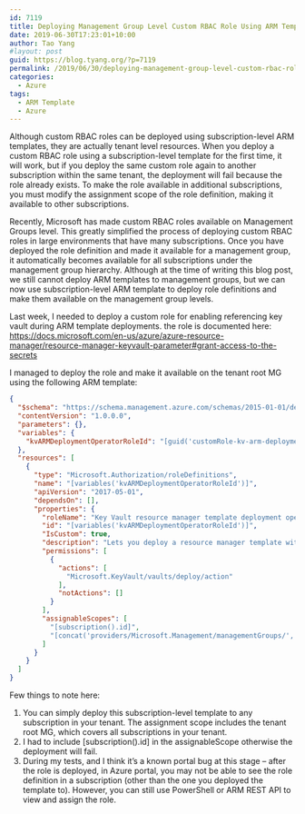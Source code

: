 ```yaml
---
id: 7119
title: Deploying Management Group Level Custom RBAC Role Using ARM Templates
date: 2019-06-30T17:23:01+10:00
author: Tao Yang
#layout: post
guid: https://blog.tyang.org/?p=7119
permalink: /2019/06/30/deploying-management-group-level-custom-rbac-role-using-arm-templates/
categories:
  - Azure
tags:
  - ARM Template
  - Azure
---
```

Although custom RBAC roles can be deployed using subscription-level ARM templates, they are actually tenant level resources. When you deploy a custom RBAC role using a subscription-level template for the first time, it will work, but if you deploy the same custom role again to another subscription within the same tenant, the deployment will fail because the role already exists. To make the role available in additional subscriptions, you must modify the assignment scope of the role definition, making it available to other subscriptions.

Recently, Microsoft has made custom RBAC roles available on Management Groups level. This greatly simplified the process of deploying custom RBAC roles in large environments that have many subscriptions. Once you have deployed the role definition and made it available for a management group, it automatically becomes available for all subscriptions under the management group hierarchy. Although at the time of writing this blog post, we still cannot deploy ARM templates to management groups, but we can now use subscription-level ARM template to deploy role definitions and make them available on the management group levels.

Last week, I needed to deploy a custom role for enabling referencing key vault during ARM template deployments. the role is documented here: <a href="https://docs.microsoft.com/en-us/azure/azure-resource-manager/resource-manager-keyvault-parameter#grant-access-to-the-secrets">https://docs.microsoft.com/en-us/azure/azure-resource-manager/resource-manager-keyvault-parameter#grant-access-to-the-secrets</a>

I managed to deploy the role and make it available on the tenant root MG using the following ARM template:

```json
{
  "$schema": "https://schema.management.azure.com/schemas/2015-01-01/deploymentTemplate.json#",
  "contentVersion": "1.0.0.0",
  "parameters": {},
  "variables": {
    "kvARMDeploymentOperatorRoleId": "[guid('customRole-kv-arm-deployment-operator')]"
  },
  "resources": [
    {
      "type": "Microsoft.Authorization/roleDefinitions",
      "name": "[variables('kvARMDeploymentOperatorRoleId')]",
      "apiVersion": "2017-05-01",
      "dependsOn": [],
      "properties": {
        "roleName": "Key Vault resource manager template deployment operator",
        "id": "[variables('kvARMDeploymentOperatorRoleId')]",
        "IsCustom": true,
        "description": "Lets you deploy a resource manager template with the access to the secrets in the Key Vault.",
        "permissions": [
          {
            "actions": [
              "Microsoft.KeyVault/vaults/deploy/action"
            ],
            "notActions": []
          }
        ],
        "assignableScopes": [
          "[subscription().id]",
          "[concat('providers/Microsoft.Management/managementGroups/', subscription().tenantId)]"
        ]
      }
    }
  ]
}
```

Few things to note here:

1. You can simply deploy this subscription-level template to any subscription in your tenant. The assignment scope includes the tenant root MG, which covers all subscriptions in your tenant.
2. I had to include [subscription().id] in the assignableScope otherwise the deployment will fail.
3. During my tests, and I think it’s a known portal bug at this stage – after the role is deployed, in Azure portal, you may not be able to see the role definition in a subscription (other than the one you deployed the template to). However, you can still use PowerShell or ARM REST API to view and assign the role.
